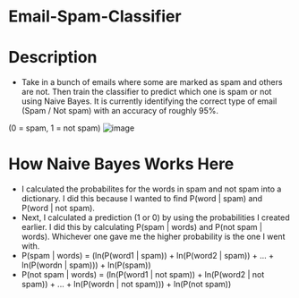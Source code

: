 # Email-Spam-Classifier

# Description
- Take in a bunch of emails where some are marked as spam and others are not. Then train the classifier to predict which one is spam or not using Naive Bayes. It is currently identifying the correct type of email (Spam / Not spam) with an accuracy of roughly 95%.

(0 = spam, 1 = not spam)
![image](https://user-images.githubusercontent.com/60799172/134743193-cf3fd512-9f60-4e15-9e80-540f24fe40c6.png)

# How Naive Bayes Works Here
- I calculated the probabilites for the words in spam and not spam into a dictionary. I did this because I wanted to find P(word | spam) and P(word | not spam). 
- Next, I calculated a prediction (1 or 0) by using the probabilities I created earlier. I did this by calculating P(spam | words) and P(not spam | words). Whichever one gave me the higher probability is the one I went with. 
- P(spam | words) = (ln(P(word1 | spam)) + ln(P(word2 | spam)) + ... + ln(P(wordn | spam))) + ln(P(spam))
- P(not spam | words) = (ln(P(word1 | not spam)) + ln(P(word2 | not spam)) + ... + ln(P(wordn | not spam))) + ln(P(not spam))
